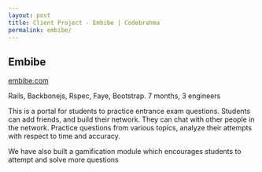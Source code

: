 ```yaml
---
layout: post
title: Client Project - Embibe | Codebrahma
permalink: embibe/
---
```


## Embibe

[embibe.com](http://embibe.com)

Rails, Backbonejs, Rspec, Faye, Bootstrap. 7 months,  3 engineers

This is a portal for students to practice entrance exam questions.
Students can add friends, and build their network. They can chat with other
people in the network. Practice questions from various topics, analyze their
attempts with respect to time and accuracy.

We have also built a gamification module which encourages students to attempt
and solve more questions

